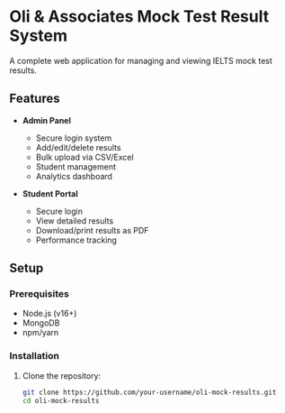 # Oli & Associates Mock Test Result System

A complete web application for managing and viewing IELTS mock test results.

## Features

- **Admin Panel**
  - Secure login system
  - Add/edit/delete results
  - Bulk upload via CSV/Excel
  - Student management
  - Analytics dashboard

- **Student Portal**
  - Secure login
  - View detailed results
  - Download/print results as PDF
  - Performance tracking

## Setup

### Prerequisites
- Node.js (v16+)
- MongoDB
- npm/yarn

### Installation

1. Clone the repository:
   ```bash
   git clone https://github.com/your-username/oli-mock-results.git
   cd oli-mock-results
